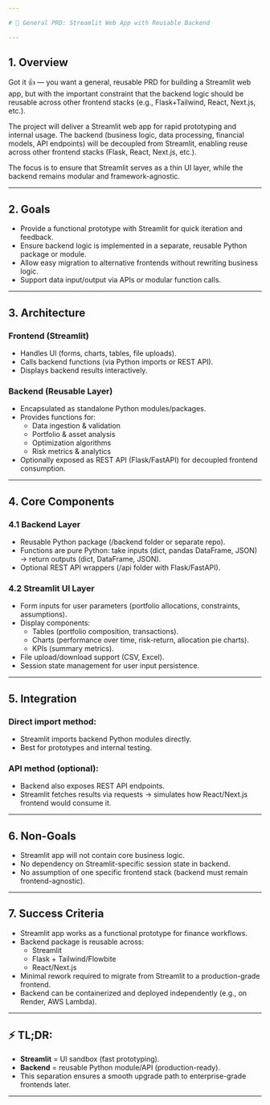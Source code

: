 ```yaml
---

# 📄 General PRD: Streamlit Web App with Reusable Backend

---
```


## 1. Overview

Got it 👍 — you want a general, reusable PRD for building a Streamlit web app, but with the important constraint that the backend logic should be reusable across other frontend stacks (e.g., Flask+Tailwind, React, Next.js, etc.).

The project will deliver a Streamlit web app for rapid prototyping and internal usage.
The backend (business logic, data processing, financial models, API endpoints) will be decoupled from Streamlit, enabling reuse across other frontend stacks (Flask, React, Next.js, etc.).

The focus is to ensure that Streamlit serves as a thin UI layer, while the backend remains modular and framework-agnostic.

---

## 2. Goals

- Provide a functional prototype with Streamlit for quick iteration and feedback.
- Ensure backend logic is implemented in a separate, reusable Python package or module.
- Allow easy migration to alternative frontends without rewriting business logic.
- Support data input/output via APIs or modular function calls.

---

## 3. Architecture

### Frontend (Streamlit)
- Handles UI (forms, charts, tables, file uploads).
- Calls backend functions (via Python imports or REST API).
- Displays backend results interactively.

### Backend (Reusable Layer)
- Encapsulated as standalone Python modules/packages.
- Provides functions for:
  - Data ingestion & validation
  - Portfolio & asset analysis
  - Optimization algorithms
  - Risk metrics & analytics
- Optionally exposed as REST API (Flask/FastAPI) for decoupled frontend consumption.

---

## 4. Core Components

### 4.1 Backend Layer
- Reusable Python package (/backend folder or separate repo).
- Functions are pure Python: take inputs (dict, pandas DataFrame, JSON) → return outputs (dict, DataFrame, JSON).
- Optional REST API wrappers (/api folder with Flask/FastAPI).

### 4.2 Streamlit UI Layer
- Form inputs for user parameters (portfolio allocations, constraints, assumptions).
- Display components:
  - Tables (portfolio composition, transactions).
  - Charts (performance over time, risk-return, allocation pie charts).
  - KPIs (summary metrics).
- File upload/download support (CSV, Excel).
- Session state management for user input persistence.

---

## 5. Integration

### Direct import method:
- Streamlit imports backend Python modules directly.
- Best for prototypes and internal testing.

### API method (optional):
- Backend also exposes REST API endpoints.
- Streamlit fetches results via requests → simulates how React/Next.js frontend would consume it.

---

## 6. Non-Goals

- Streamlit app will not contain core business logic.
- No dependency on Streamlit-specific session state in backend.
- No assumption of one specific frontend stack (backend must remain frontend-agnostic).

---

## 7. Success Criteria

- Streamlit app works as a functional prototype for finance workflows.
- Backend package is reusable across:
  - Streamlit
  - Flask + Tailwind/Flowbite
  - React/Next.js
- Minimal rework required to migrate from Streamlit to a production-grade frontend.
- Backend can be containerized and deployed independently (e.g., on Render, AWS Lambda).

---

## ⚡ TL;DR:

- **Streamlit** = UI sandbox (fast prototyping).
- **Backend** = reusable Python module/API (production-ready).
- This separation ensures a smooth upgrade path to enterprise-grade frontends later.

---
